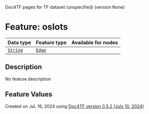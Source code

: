 Doc4TF pages for TF dataset (unspecified) (version None)
# Feature: oslots
Data type|Feature type|Available for nodes
---|---|---
[`String`](featuresbydatatype.md#string)|[`Edge`](featuresbytype.md#edge)|
## Description
No feature description
## Feature Values
 

Created on Jul. 16, 2024 using [Doc4TF version 0.5.2 (July 10, 2024)](https://github.com/tonyjurg/Doc4TF/blob/main/CreateFeatureDoc.ipynb) 